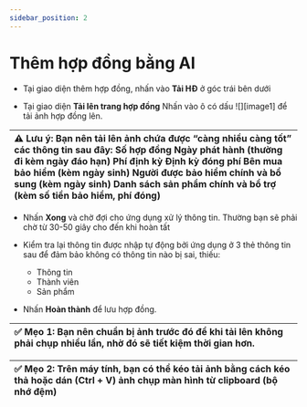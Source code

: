 ```yaml
---
sidebar_position: 2
---
```


# Thêm hợp đồng bằng AI

* Tại giao diện thêm hợp đồng, nhấn vào **Tải HĐ** ở góc trái bên dưới

* Tại giao diện **Tải lên trang hợp đồng** Nhấn vào ô có dấu ![][image1] để tải ảnh hợp đồng lên.

| ⚠️ Lưu ý: Bạn nên tải lên ảnh chứa được “càng nhiều càng tốt” các thông tin sau đây: Số hợp đồng Ngày phát hành (thường đi kèm ngày đáo hạn) Phí định kỳ Định kỳ đóng phí Bên mua bảo hiểm (kèm ngày sinh) Người được bảo hiểm chính và bổ sung (kèm ngày sinh) Danh sách sản phẩm chính và bổ trợ (kèm số tiền bảo hiểm, phí đóng) |
| :---- |

* Nhấn **Xong** và chờ đợi cho ứng dụng xử lý thông tin. Thường bạn sẽ phải chờ từ 30-50 giây cho đến khi hoàn tất

* Kiểm tra lại thông tin được nhập tự động bởi ứng dụng ở 3 thẻ thông tin sau để đảm bảo không có thông tin nào bị sai, thiếu:  
  * Thông tin  
  * Thành viên  
  * Sản phẩm

* Nhấn **Hoàn thành** để lưu hợp đồng.

| ✅ Mẹo 1: Bạn nên chuẩn bị ảnh trước đó để khi tải lên không phải chụp nhiều lần, nhờ đó sẽ tiết kiệm thời gian hơn. |
| :---- |

| ✅ Mẹo 2: Trên máy tính, bạn có thể kéo tải ảnh bằng cách kéo thả hoặc dán (Ctrl \+ V) ảnh chụp màn hình từ clipboard (bộ nhớ đệm) |
| :---- |